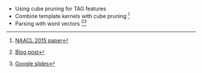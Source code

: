 
* Using cube pruning for TAG features
* Combine template kernels with cube pruning [^Tabib-etal-naacl2015]
* Parsing with word vectors [^yuret-blog-2015][^yuret-slides-2015]

[^Tabib-etal-naacl2015]: [NAACL 2015 paper](http://aclweb.org/anthology/N/N15/N15-1163.pdf)
[^yuret-blog-2015]: [Blog post](http://www.denizyuret.com/2015/07/parsing-with-word-vectors.html)
[^yuret-slides-2015]: [Google slides](https://docs.google.com/presentation/d/1VALeAmVdjlO5X-9CXUhLfYIOQ0Pt0mgmnGxG1MvUkp0)

